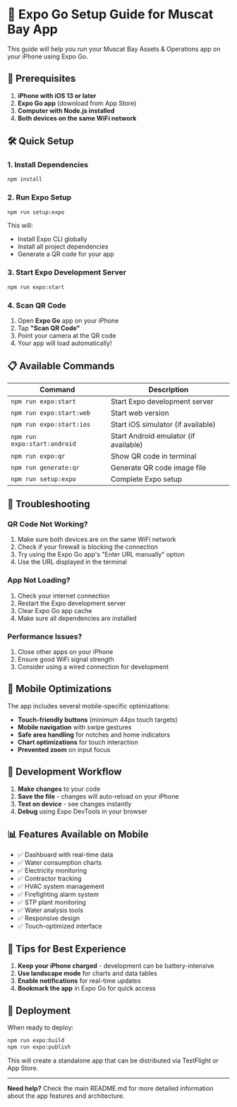 # 🚀 Expo Go Setup Guide for Muscat Bay App

This guide will help you run your Muscat Bay Assets & Operations app on your iPhone using Expo Go.

## 📱 Prerequisites

1. **iPhone with iOS 13 or later**
2. **Expo Go app** (download from App Store)
3. **Computer with Node.js installed**
4. **Both devices on the same WiFi network**

## 🛠️ Quick Setup

### 1. Install Dependencies
```bash
npm install
```

### 2. Run Expo Setup
```bash
npm run setup:expo
```

This will:
- Install Expo CLI globally
- Install all project dependencies
- Generate a QR code for your app

### 3. Start Expo Development Server
```bash
npm run expo:start
```

### 4. Scan QR Code
1. Open **Expo Go** app on your iPhone
2. Tap **"Scan QR Code"**
3. Point your camera at the QR code
4. Your app will load automatically!

## 📋 Available Commands

| Command | Description |
|---------|-------------|
| `npm run expo:start` | Start Expo development server |
| `npm run expo:start:web` | Start web version |
| `npm run expo:start:ios` | Start iOS simulator (if available) |
| `npm run expo:start:android` | Start Android emulator (if available) |
| `npm run expo:qr` | Show QR code in terminal |
| `npm run generate:qr` | Generate QR code image file |
| `npm run setup:expo` | Complete Expo setup |

## 🔧 Troubleshooting

### QR Code Not Working?
1. Make sure both devices are on the same WiFi network
2. Check if your firewall is blocking the connection
3. Try using the Expo Go app's "Enter URL manually" option
4. Use the URL displayed in the terminal

### App Not Loading?
1. Check your internet connection
2. Restart the Expo development server
3. Clear Expo Go app cache
4. Make sure all dependencies are installed

### Performance Issues?
1. Close other apps on your iPhone
2. Ensure good WiFi signal strength
3. Consider using a wired connection for development

## 📱 Mobile Optimizations

The app includes several mobile-specific optimizations:

- **Touch-friendly buttons** (minimum 44px touch targets)
- **Mobile navigation** with swipe gestures
- **Safe area handling** for notches and home indicators
- **Chart optimizations** for touch interaction
- **Prevented zoom** on input focus

## 🔄 Development Workflow

1. **Make changes** to your code
2. **Save the file** - changes will auto-reload on your iPhone
3. **Test on device** - see changes instantly
4. **Debug** using Expo DevTools in your browser

## 📊 Features Available on Mobile

- ✅ Dashboard with real-time data
- ✅ Water consumption charts
- ✅ Electricity monitoring
- ✅ Contractor tracking
- ✅ HVAC system management
- ✅ Firefighting alarm system
- ✅ STP plant monitoring
- ✅ Water analysis tools
- ✅ Responsive design
- ✅ Touch-optimized interface

## 🎯 Tips for Best Experience

1. **Keep your iPhone charged** - development can be battery-intensive
2. **Use landscape mode** for charts and data tables
3. **Enable notifications** for real-time updates
4. **Bookmark the app** in Expo Go for quick access

## 🚀 Deployment

When ready to deploy:
```bash
npm run expo:build
npm run expo:publish
```

This will create a standalone app that can be distributed via TestFlight or App Store.

---

**Need help?** Check the main README.md for more detailed information about the app features and architecture. 